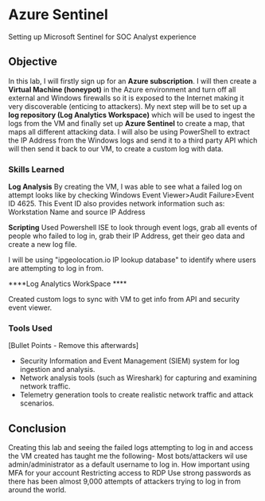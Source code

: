 # Azure Sentinel
Setting up Microsoft Sentinel for SOC Analyst experience

## Objective
In this lab, I will firstly sign up for an **Azure subscription**. I will then create a **Virtual Machine (honeypot)** in the Azure environment and turn off all external and Windows firewalls so it is exposed to the Internet making it very discoverable (enticing to attackers).
My next step will be to set up a **log repository (Log Analytics Workspace)** which will be used to ingest the logs from the VM and finally set up **Azure Sentinel** to create a map, that maps all different attacking data.
I will also be using PowerShell to extract the IP Address from the Windows logs and send  it to a third party API which will then send it back to our VM, to create a custom log with data.

### Skills Learned
**Log Analysis**
By creating the VM, I was able to see what a failed log on attempt looks like by checking Windows Event Viewer>Audit Failure>Event ID 4625.
This Event ID also provides network information such as:
Workstation Name and source IP Address

**Scripting**
Used Powershell ISE to look through event logs, grab all events of people who failed to log in, grab their IP Address, get their geo data and create a new log file.

I will be using "ipgeolocation.io IP lookup database" to identify where users are attempting to log in from.

****Log Analytics WorkSpace ****

Created custom logs to sync with VM to get info from API and security event viewer.

### Tools Used
[Bullet Points - Remove this afterwards]

- Security Information and Event Management (SIEM) system for log ingestion and analysis.
- Network analysis tools (such as Wireshark) for capturing and examining network traffic.
- Telemetry generation tools to create realistic network traffic and attack scenarios.

## Conclusion

Creating this lab and seeing the failed logs attempting to log in and access the VM created has taught me the following-
Most bots/attackers wil use admin/administrator as a default username to log in.
How important using MFA for your account
Restricting access to RDP
Use strong passwords as there has been almost 9,000 attempts of attackers trying to log in from around the world.



